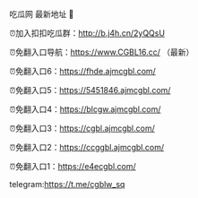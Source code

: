 吃瓜网 最新地址 👋 

⏰加入扣扣吃瓜群：http://b.j4h.cn/2yQQsU

⏰免翻入口导航：https://www.CGBL16.cc/  （最新）

⏰免翻入口6：https://fhde.ajmcgbl.com/

⏰免翻入口5：https://5451846.ajmcgbl.com/

⏰免翻入口4：https://blcgw.ajmcgbl.com/

⏰免翻入口3：https://cgbl.ajmcgbl.com/

⏰免翻入口2：https://ccggbl.ajmcgbl.com/

⏰免翻入口1：https://e4ecgbl.com/

telegram:https://t.me/cgblw_sq



